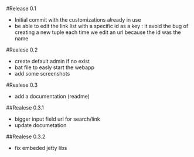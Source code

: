 #Release 0.1

* Initial commit with the customizations already in use
* be able to edit the link list with a specific id as a key : it avoid the bug of creating a new tuple each time we edit an url because the id was the name

#Realese 0.2

* create default admin if no exist
* bat file to easly start the webapp
* add some screenshots

#Realese 0.3

* add a documentation (readme)

##Realese 0.3.1

* bigger input field url for search/link
* update documetation

##Realese 0.3.2

* fix embeded jetty libs



